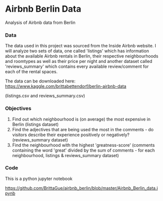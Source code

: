# Airbnb Berlin Data

Analysis of Airbnb data from Berlin

### Data

The data used in this project was sourced from the Inside Airbnb website. I will analyze two sets of data, one called 'listings' which has information about the available Airbnb rentals in Berlin, their respective neighbourhoods and roomtypes as well as their price per night and another dataset called 'reviews_summary' which contains every available review/comment for each of the rental spaces.


The data can be downloaded here: https://www.kaggle.com/brittabettendorf/berlin-airbnb-data

(listings.csv and reviews_summary.csv)

### Objectives

1. Find out which neighbourhood is (on average) the most expensive in Berlin (listings dataset)
2. Find the adjectives that are being used the most in the comments - do visitors describe their experience positively or negatively? (reviews_summary dataset)
3. Find the neighbourhood with the highest 'greatness-score' (comments containing the word 'great' divided by the sum of comments - for each neighbourhood, listings & reviews_summary dataset)

### Code

This is a python jupyter notebook

https://github.com/BrittaGue/airbnb_berlin/blob/master/Airbnb_Berlin_data.ipynb